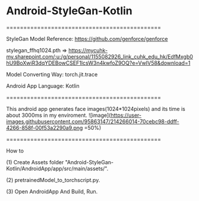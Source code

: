# Android-StyleGan-Kotlin

=============================================

StyleGan Model Reference: https://github.com/genforce/genforce

stylegan_ffhq1024.pth => https://mycuhk-my.sharepoint.com/:u:/g/personal/1155082926_link_cuhk_edu_hk/EdfMxgb0hU9BoXwiR3dqYDEBowCSEF1IcsW3n4kwfoZ9OQ?e=VwIV58&download=1

Model Converting Way: torch.jit.trace

Android App Language: Kotlin



=============================================

This android app generates face images(1024*1024pixels) and its time is about 3000ms in my enviroment.
![image](https://user-images.githubusercontent.com/95863147/214266014-70cebc98-ddff-4266-858f-00f53a2290a9.png =50%)


=============================================

How to


(1) Create Assets folder "Android-StyleGan-Kotlin/AndroidApp/app/src/main/assets/".

(2) pretrainedModel_to_torchscript.py.

(3) Open AndroidApp And Build, Run.

